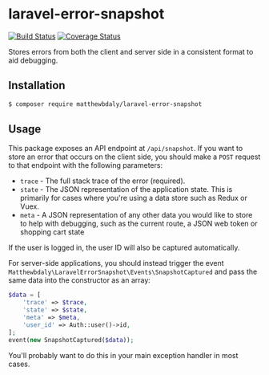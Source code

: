 # laravel-error-snapshot

[![Build Status](https://travis-ci.org/matthewbdaly/laravel-error-snapshot.svg?branch=master)](https://travis-ci.org/matthewbdaly/laravel-error-snapshot)
[![Coverage Status](https://coveralls.io/repos/github/matthewbdaly/laravel-error-snapshot/badge.svg?branch=master)](https://coveralls.io/github/matthewbdaly/laravel-error-snapshot?branch=master)

Stores errors from both the client and server side in a consistent format to aid debugging.

Installation
------------

```bash
$ composer require matthewbdaly/laravel-error-snapshot
```

Usage
-----

This package exposes an API endpoint at `/api/snapshot`. If you want to store an error that occurs on the client side, you should make a `POST` request to that endpoint with the following parameters:

* `trace` - The full stack trace of the error (required).
* `state` - The JSON representation of the application state. This is primarily for cases where you're using a data store such as Redux or Vuex.
* `meta` - A JSON representation of any other data you would like to store to help with debugging, such as the current route, a JSON web token or shopping cart state

If the user is logged in, the user ID will also be captured automatically.

For server-side applications, you should instead trigger the event `Matthewbdaly\LaravelErrorSnapshot\Events\SnapshotCaptured` and pass the same data into the constructor as an array:

```php
$data = [
    'trace' => $trace,
    'state' => $state,
    'meta' => $meta,
    'user_id' => Auth::user()->id,
];
event(new SnapshotCaptured($data));
```

You'll probably want to do this in your main exception handler in most cases.
